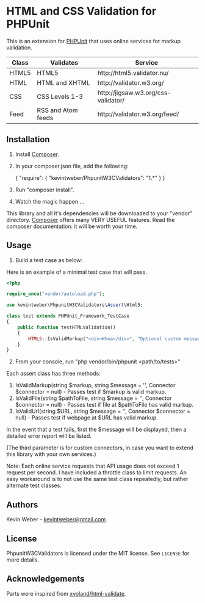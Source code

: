 # HTML and CSS Validation for PHPUnit

This is an extension for [PHPUnit][phpunit] that uses online services for markup validation.

<table>
<thead>
<tr><th>Class</th><th>Validates</th><th>Service</th></tr>
</thead>
<tbody>
<tr><td>HTML5</td><td>HTML5</td><td>http://html5.validator.nu/</td></tr>
<tr><td>HTML</td><td>HTML and XHTML</td><td>http://validator.w3.org/</td></tr>
<tr><td>CSS</td><td>CSS Levels 1-3</td><td>http://jigsaw.w3.org/css-validator/</td></tr>
<tr><td>Feed</td><td>RSS and Atom feeds</td><td>http://validator.w3.org/feed/</td></tr>
</tbody>
</table>

## Installation

1) Install [Composer][composer].

2) In your composer.json file, add the following:

    {
        "require": {
            "kevintweber/PhpunitW3CValidators": "1.*"
        }
    }

3) Run "composer install".

4) Watch the magic happen ...

This library and all it's dependencies will be downloaded to your "vendor" directory.  [Composer][composer] offers many VERY USEFUL features.  Read the composer documentation: it will be worth your time.

## Usage

1) Build a test case as below:

Here is an example of a minimal test case that will pass.

```php
<?php

require_once("vendor/autoload.php");

use kevintweber\PhpunitW3CValidators\Assert\Html5;

class test extends PHPUnit_Framework_TestCase
{
    public function testHTMLValidation()
    {
        HTML5::IsValidMarkup("<div>Whoa</div>", "Optional custom message.");
    }
}
```

2) From your console, run "php vendor/bin/phpunit \<path/to/tests\>"

Each assert class has three methods:
1. IsValidMarkup(string $markup, string $message = '', Connector $connector = null) - Passes test if $markup is valid markup.
2. IsValidFile(string $pathToFile, string $message = '', Connector $connector = null) - Passes test if file at $pathToFile has valid markup.
3. IsValidUrl(string $URL, string $message = '', Connector $connector = null) - Passes test if webpage at $URL has valid markup.

In the event that a test fails, first the $message will be displayed, then a detailed error report will be listed.

(The third parameter is for custom connectors, in case you want to extend this library with your own services.)

Note: Each online service requests that API usage does not exceed 1 request per second.  I have included a throttle class to limit requests.  An easy workaround is to not use the same test class repeatedly, but rather alternate test classes.

## Authors
Kevin Weber - kevintweber@gmail.com

## License
PhpunitW3CValidators is licensed under the MIT license.  See `LICENSE` for more details.

## Acknowledgements
Parts were inspired from [xvoland/html-validate].

[composer]: http://getcomposer.org/
[phpunit]: https://github.com/sebastianbergmann/phpunit
[validator.nu]: http://validator.nu
[validator.nu/presets]: http://about.validator.nu/#presets
[validator.nu/tos]: http://about.validator.nu/#tos
[xvoland/html-validate]: https://github.com/xvoland/html-validate
